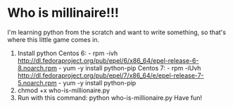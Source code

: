 # Who is millinaire!!!
I'm learning python from the scratch and want to write something, so that's where this little game comes in.
1. Install python 
Centos 6: - rpm -ivh http://dl.fedoraproject.org/pub/epel/6/x86_64/epel-release-6-8.noarch.rpm
          - yum -y install python-pip
Centos 7: - rpm -iUvh http://dl.fedoraproject.org/pub/epel/7/x86_64/e/epel-release-7-5.noarch.rpm
          - yum -y install python-pip
2. chmod +x who-is-millionaire.py 
3. Run with this command: python who-is-millionaire.py
Have fun!
